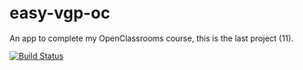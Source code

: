 # easy-vgp-oc
An app to complete my OpenClassrooms course, this is the last project (11).

[![Build Status](https://jenkins.campeoltoni.fr/buildStatus/icon?job=easy-vgp-oc-pipeline)](https://jenkins.campeoltoni.fr/view/Pipelines/job/easy-vgp-oc-pipeline/)